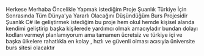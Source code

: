 Herkese Merhaba Öncelikle Yapmak istediğim Proje Şuanlık Türkiye İçin Sonrasında Tüm Dünya'ya Yararlı Olacağını Düşündüğüm Burs Projesidir 
Şuanlık C# ile geliştirmek istediğim bu proje hem okul hemde kişisel alanda kendimi geliştirip başka kişilerede yardımcı olmak amacıyladır
bundan dolayı kodları vermeyi planlamıyorum ama tamamen ücretsiz ve türkiye içi ve başka ülkelere rahatlıkla en kolay , hızlı ve güvenli olması acısıyla üniversite burs sitesi olacaktır
